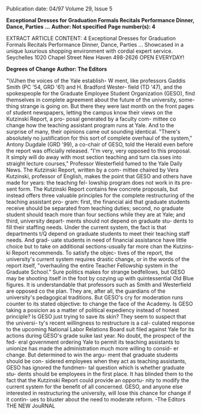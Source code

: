 Publication date: 04/97
Volume 29, Issue 5

**Exceptional Dresses for Graduation Formals Recitals Performance Dinner, Dance, Parties ...**
**Author: Not specified**
**Page number(s): 4**

EXTRACT ARTICLE CONTENT:
4 
Exceptional 
Dresses 
for 
Graduation 
Formals 
Recitals 
Performance 
Dinner, Dance, 
Parties ... 
Showcased in a unique 
luxurious shopping 
environment 
with cordial 
expert service. 
Seychelles 
1020 Chapel Street 
New Haven 
498-2626 
OPEN EVERYDAY!


**Degrees of Change**
**Author: The Editors**

"\VJhen the voices of the Yale establish-
W ment, like professors Gaddis Smith 
(PC '54, GRD '61) and H. Bradford Wester-
field (TD '47), and the spokespeople for the 
Graduate Employee Student Organization 
(GESO), find themselves in complete 
agreement about the future 
of the university, some-
thing strange is going on. 
But there they were last 
month on the front pages 
of student newspapers, letting 
the campus know their views 
on the Kutzinski Report, a pro-
posal generated by a faculty com-
mittee co change how the teaching 
assistant program runs at Yale. And to the 
surprise of many, their opinions came out 
sounding identical. 
"There's absolutely no justification for 
this sort of complete overhaul of the system," 
Antony Dugdale (GRD '99), a co-chair of 
GESO, told the Herald even before the 
report was officially released. 
"I'm very, very opposed to this proposal. 
It simply will do away with most section 
teaching and turn cla.sses into straight lecture 
courses," Professor Westerfield fumed to the 
Yale Daily News. 
The Kutzinski Report, written by a com-
mittee chaired by Vera Kutzinski, professor 
of English, makes the point that GESO and 
others have made for years: the teaching fel-
lowship program does not work in its pre-
sent form. The Kutzinski Report contains 
few concrete proposals, but instead offers 
three valuable principles for the complete 
restructuring of the teaching assistant pro-
gram: first, the financial aid that graduate 
students receive should be separated from 
teaching duties; second, no graduate student 
should teach more than four sections while 
they are at Yale; and third, university depart-
ments should not depend on graduate stu-
dents to fill their staffing needs. 
Under the current system, the fact is that 
departments t/Q depend on graduate students 
to meet their teaching staff needs. And grad-
uate students in need of financial assistance 
have little choice but to take on additional 
sections-usually far more chan the Kutzins-
ki Report recommends. To satisfy the objec-
tives of the report, the university's current 
system requires drastic change, or in the 
words of the report itself, "overhauling the 
entire Teacher Fellowship system 
in the Graduate School." 
Sure politics makes for 
strange 
bedfellows, 
but 
GESO may be shooting 
itself in the foot by 
cozying 
up 
with 
quintessential 
Old 
Blue figures. It is 
understandable that 
professors such as Smith 
and Westerfield are opposed co the 
plan. They are, after all, the guardians of the 
university's 
pedagogical 
traditions. 
But 
GESO's cry for moderation runs counter to 
its stated objective: to change the face of the 
Academy. Is GESO taking a posicion as a 
matter of political expediency instead of 
honest principle? Is GESO just trying to save 
its skin? 
They seem to suspect that the universi-
ty's recent willingness to restructure is a cal-
culated response to the upcoming National 
Labor Relations Board suit filed against Yale 
for its actions during GESO's grade suike 
last year. No doubt, the prospect of the fed-
eral government ordering Yale to permit its 
teaching assistants to unionize has made the 
administration much more willing to consid-
er change. But determined to win the argu-
ment that graduate students should be con-
sidered employees when they act as teaching 
assistants, GESO has ignored the fundmen-
tal question which is whether graduate stu-
dents should be employees in the first place. 
It has blinded them to the fact that the 
Kutzinski Report could provide an opportu-
nity to modify the current system for the 
benefit of all concerned. GESO, and anyone 
else interested in restructuring the university, 
will lose this chance for change if it contin-
ues to bluster about the need to moderate 
reform. 
-The Editors 
THE NEW JouRNAL